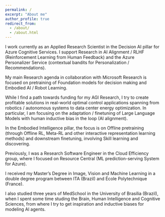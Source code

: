 ```yaml
---
permalink: /
excerpt: "About me"
author_profile: true
redirect_from: 
  - /about/
  - /about.html
---
```


I work currently as an Applied Research Scientist in the Decision AI pillar for Azure Cognitive Services. I support Research in AI Alignment / RLHF (Reinforcement Learning from Human Feedback) and the Azure Personalizer Service (contextual bandits for Personalization / Recommendations). 

My main Research agenda in collaboration with Microsoft Research is focused on pretraining of Foundation models for decision making and Embodied AI / Robot Learning.

While I find a path towards funding for my AGI Research, I try to create profitable solutions in real-world optimal control applications spanning from robotics / autonomous systems to data center energy optimization. In particular, I am focusing on the adaptation / finetuning of Large Language Models with human inductive bias in the loop (AI alignment).

In the Embodied Intelligence pillar, the focus is on Offline pretraining (through Offline RL, Meta-RL and other interactive representation learning methods) and downstream finetuning, involving Skill learning and discovering.

Previously, I was a Research Software Engineer in the Cloud Efficiency group, where I focused on Resource Central (ML prediction-serving System for Azure).

I received my Master’s Degree in Image, Vision and Machine Learning in a double degree program between ITA (Brazil) and École Polytechnique (France).

I also studied three years of MedSchool in the University of Brasília (Brazil), when I spent some time studing the Brain, Human Intelligence and Cognitive Sciences, from where I try to get inspiration and inductive biases for modeling AI agents. 
